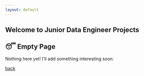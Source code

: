 ```yaml
---
layout: default
---
```


## Welcome to Junior Data Engineer Projects 

## 😴 Empty Page

Nothing here yet! I'll add something interesting soon.

[back](./)
